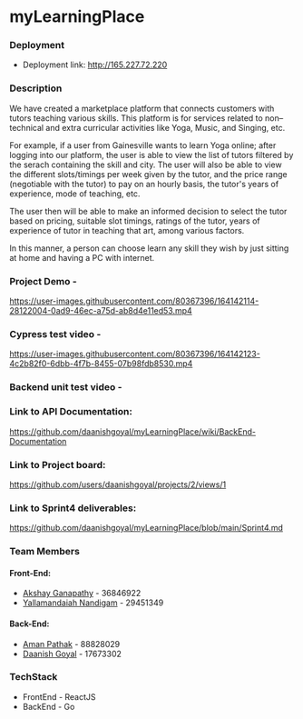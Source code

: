 
# myLearningPlace

### Deployment 

*    Deployment link: http://165.227.72.220

### Description

We have created a marketplace platform that connects customers with tutors teaching various skills.
This platform is for services related to non–technical and extra curricular activities like Yoga, Music, and Singing, etc.

For example, if a user from Gainesville wants to learn Yoga online; after logging into our platform, the user is able to view the list of tutors filtered by the serach containing the skill and city. The user will also be able to view the different slots/timings per week given by the tutor, and the price range (negotiable with the tutor) to pay on an hourly basis, the tutor's years of experience, mode of teaching, etc.

The user then will be able to make an informed decision to select the tutor based on pricing, suitable slot timings, ratings of the tutor, years of experience of tutor in teaching that art, among various factors.

In this manner, a person can choose learn any skill they wish by just sitting at home and having a PC with internet.

### Project Demo - 



https://user-images.githubusercontent.com/80367396/164142114-28122004-0ad9-46ec-a75d-ab8d4e11ed53.mp4



### Cypress test video - 



https://user-images.githubusercontent.com/80367396/164142123-4c2b82f0-6dbb-4f7b-8455-07b98fdb8530.mp4



### Backend unit test video - 





### Link to API Documentation: 
https://github.com/daanishgoyal/myLearningPlace/wiki/BackEnd-Documentation
### Link to Project board: 
https://github.com/users/daanishgoyal/projects/2/views/1
### Link to Sprint4 deliverables: 
https://github.com/daanishgoyal/myLearningPlace/blob/main/Sprint4.md


### Team Members

#### Front-End:

-   [Akshay Ganapathy](https://github.com/akshayg1996) - 36846922
-   [Yallamandaiah Nandigam](https://github.com/nandigamy) - 29451349

#### Back-End:

-   [Aman Pathak](https://github.com/pathak-aman) - 88828029
-   [Daanish Goyal](https://github.com/daanishgoyal) - 17673302

### TechStack

-   FrontEnd - ReactJS
-   BackEnd - Go



